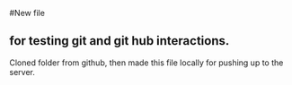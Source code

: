 #New file
## for testing git and git hub interactions.

Cloned folder from github, then made this file locally for pushing up to the server.

